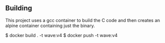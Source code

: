 ## Building

This project uses a gcc container to build the C code and then creates an
alpine container containing just the binary.

$ docker build . -t wave:v4
$ docker push -t wave:v4
